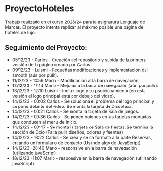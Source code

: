 # ProyectoHoteles
Trabajo realizado en el curso 2023/24 para la asignatura Lenguaje de Marcas.
El proyecto intenta replicar al máximo posible una página de hoteles de lujo.

## Seguimiento del Proyecto: 
- 05/12/23 - Carlos - Creación del repositorio y subida de la primera versión de la página creada por Carlos.
- 09/12/23 - Luismi - Pequeñas modificaciones y implementación del smooth (aún por pulir).
- 11/12/23 - 13:59 Mario - Modificación al la barra de navegación.
- 12/12/23 - 17:14 Mario - Mejoras a la barra de navegación (aún por pulir).
- 13/12/23 - 12:10 Luismi - Incluir logo y su psoicionamiento (en esta versión el logo principal está por debajo del vídeo).
- 14/12/23 - 00:02 Carlos - Se soluciona el problema del logo principal y se pone delante del video. Se monta la tarjeta de Discoteca.
- 14/12/23 - 00:21 Carlos - Se monta la tarjeta de Sala de juegos.
- 14/12/23 - 00:36 Carlos - Se ponen botones en las tarjetas montadas que conducen al menu de inicio. 
- 14/12/23 - 00:47 - Se monta la tarjeta de Sala de fiestas. Se termina la sección de Ocio (Falta pulir diseños, colores y fuentes)
- 14/12/23 - 18:22 Carlos - Se crea y se da formato a la parte Reservas, creando un formulario de contacto (Usando algo de JavaScript)  
- 14/12/23 -20:40 Mario - responsive en la barra de navegación (utilizando javaScript)
-  18/12/23 -11:07 Mario - responsive en la barra de navegación (utilizando javaScript)